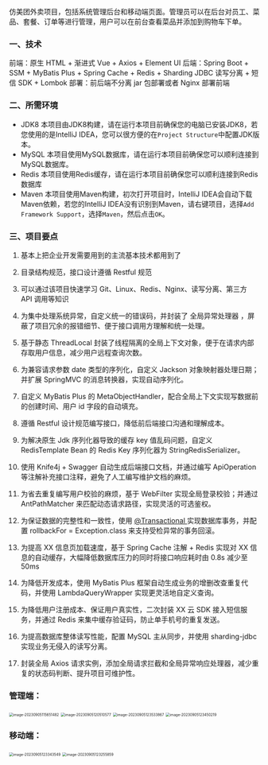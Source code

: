 仿美团外卖项目，包括系统管理后台和移动端页面。管理员可以在后台对员工、菜品、套餐、订单等进行管理，用户可以在前台查看菜品并添加到购物车下单。 

### 一、技术

前端：原生 HTML + 渐进式 Vue + Axios + Element UI
后端：Spring Boot + SSM + MyBatis Plus + Spring Cache + Redis + Sharding JDBC 读写分离 + 短信 SDK + Lombok
部署：前后端不分离 jar 包部署或者 Nginx 部署前端

### 二、所需环境

- JDK8 本项目由JDK8构建，请在运行本项目前确保您的电脑已安装JDK8，若您使用的是IntelliJ IDEA，您可以很方便的在`Project Structure`中配置JDK版本。
- MySQL 本项目使用MySQL数据库，请在运行本项目前确保您可以顺利连接到MySQL数据库。
- Redis 本项目使用Redis缓存，请在运行本项目前确保您可以顺利连接到Redis数据库
- Maven 本项目使用Maven构建，初次打开项目时，IntelliJ IDEA会自动下载Maven依赖，若您的IntelliJ IDEA没有识别到Maven，请右键项目，选择`Add Framework Support`，选择`Maven`，然后点击`OK`。

### 三、项目要点

1. 基本上把企业开发需要用到的主流基本技术都用到了
2. 目录结构规范，接口设计遵循 Restful 规范
3. 可以通过该项目快速学习 Git、Linux、Redis、Nginx、读写分离、第三方 API 调用等知识
4. 为集中处理系统异常，自定义统一的错误码，并封装了 全局异常处理器 ，屏蔽了项目冗余的报错细节、便于接口调用方理解和统一处理。
5. 基于静态 ThreadLocal 封装了线程隔离的全局上下文对象，便于在请求内部存取用户信息，减少用户远程查询次数。

6. 为兼容请求参数 date 类型的序列化，自定义 Jackson 对象映射器处理日期；并扩展 SpringMVC 的消息转换器，实现自动序列化。

7. 自定义 MyBatis Plus 的 MetaObjectHandler，配合全局上下文实现写数据前的创建时间、用户 id 字段的自动填充。
8. 遵循 Restful 设计规范编写接口，降低前后端接口沟通和理解成本。
9. 为解决原生 Jdk 序列化器导致的缓存 key 值乱码问题，自定义 RedisTemplate Bean 的 Redis Key 序列化器为 StringRedisSerializer。
10. 使用 Knife4j + Swagger 自动生成后端接口文档，并通过编写 ApiOperation 等注解补充接口注释，避免了人工编写维护文档的麻烦。

11. 为省去重复编写用户校验的麻烦，基于 WebFilter 实现全局登录校验；并通过 AntPathMatcher 来匹配动态请求路径，实现灵活的可选鉴权。

12. 为保证数据的完整性和一致性，使用 [@Transactional ](https://bcdh.yuque.com/Transactional) 实现数据库事务，并配置 rollbackFor = Exception.class 来支持受检异常的事务回滚。 

13. 为提高 XX 信息页加载速度，基于 Spring Cache 注解 + Redis 实现对 XX 信息的自动缓存，大幅降低数据库压力的同时将接口响应耗时由 0.8s 减少至 50ms

14. 为降低开发成本，使用 MyBatis Plus 框架自动生成业务的增删改查重复代码，并使用 LambdaQueryWrapper 实现更灵活地自定义查询。
15. 为降低用户注册成本、保证用户真实性，二次封装 XX 云 SDK 接入短信服务，并通过 Redis 来集中缓存验证码，防止单手机号的重复发送。
16. 为提高数据库整体读写性能，配置 MySQL 主从同步，并使用 sharding-jdbc 实现业务无侵入的读写分离。
17. 封装全局 Axios 请求实例，添加全局请求拦截和全局异常响应处理器，减少重复的状态码判断、提升项目可维护性。

### 管理端：

<img src="https://img-blog.csdnimg.cn/845e2371732b4c128a3cad5067c2f3a2.png#pic_center" alt="image-20230905115651482" style="zoom:50%;" />

<img src="https://img-blog.csdnimg.cn/8be3691f8997476195ec2c348b76b6ef.png#pic_center" alt="image-20230905120510577" style="zoom:50%;" />

<img src="https://img-blog.csdnimg.cn/9f97dd1e25cd41e6becbfc481fac6a9f.png#pic_center" alt="image-20230905123533867" style="zoom:50%;" />



<img src="https://img-blog.csdnimg.cn/f4705311a3d74992a7872e2af52f4421.png#pic_center" alt="image-20230905123450219" style="zoom:50%;" />



### 移动端：

<img src="https://img-blog.csdnimg.cn/e717f944834641c989399d5bfc9ff4b3.png#pic_center" alt="image-20230905123343549" style="zoom:50%;" />

<img src="https://img-blog.csdnimg.cn/2371644bc2554a8ea2144b8c4676f739.png#pic_center" alt="image-20230905123255859" style="zoom:50%;" />

